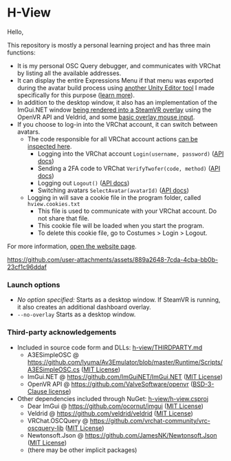 H-View
===

Hello,

This repository is mostly a personal learning project and has three main functions:
- It is my personal OSC Query debugger, and communicates with VRChat by listing all the available addresses.
- It can display the entire Expressions Menu if that menu was exported during the avatar build process using [another Unity Editor tool](https://github.com/hai-vr/external-expressions-menu/)
  I made specifically for this purpose ([learn more](https://docs.hai-vr.dev/docs/products/h-view)).
- In addition to the desktop window, it also has an implementation of the ImGui.NET window [being rendered into a SteamVR overlay](https://github.com/hai-vr/h-view/commit/cb1b35057a2f3ced0becdf9f013ef11b3de78291)
  using the OpenVR API and Veldrid, and some [basic overlay mouse input](https://github.com/hai-vr/h-view/commit/697f7e61808f3b857940bcd24be05e67b9d3f774).
- If you choose to log-in into the VRChat account, it can switch between avatars.
    - The code responsible for all VRChat account actions [can be inspected here](https://github.com/hai-vr/h-view/blob/main/h-view/src/VRCLogin/HVVrcSession.cs).
      - Logging into the VRChat account `Login(username, password)` ([API docs](https://vrchatapi.github.io/docs/api/#get-/auth/user))
      - Sending a 2FA code to VRChat `VerifyTwofer(code, method)` ([API docs](https://vrchatapi.github.io/docs/api/#post-/auth/twofactorauth/emailotp/verify))
      - Logging out `Logout()` ([API docs](https://vrchatapi.github.io/docs/api/#put-/logout))
      - Switching avatars `SelectAvatar(avatarId)` ([API docs](https://vrchatapi.github.io/docs/api/#put-/avatars/-avatarId-/select))
    - Logging in will save a cookie file in the program folder, called `hview.cookies.txt`
        - This file is used to communicate with your VRChat account. Do not share that file.
        - This cookie file will be loaded when you start the program.
        - To delete this cookie file, go to Costumes > Login > Logout.

For more information, [open the website page](https://docs.hai-vr.dev/docs/products/h-view).

https://github.com/user-attachments/assets/889a2648-7cda-4cba-bb0b-23cf1c96ddaf

### Launch options

- *No option specified:* Starts as a desktop window. If SteamVR is running, it also creates an additional dashboard overlay.
- `--no-overlay` Starts as a desktop window.

### Third-party acknowledgements

- Included in source code form and DLLs: [h-view/THIRDPARTY.md](h-view/THIRDPARTY.md)
  - A3ESimpleOSC @ https://github.com/lyuma/Av3Emulator/blob/master/Runtime/Scripts/A3ESimpleOSC.cs ([MIT License](https://github.com/lyuma/Av3Emulator/blob/master/Runtime/Scripts/A3ESimpleOSC.cs))
  - ImGui.NET @ https://github.com/ImGuiNET/ImGui.NET ([MIT License](https://github.com/ImGuiNET/ImGui.NET/blob/master/LICENSE))
  - OpenVR API @ https://github.com/ValveSoftware/openvr ([BSD-3-Clause license](https://github.com/ValveSoftware/openvr/blob/master/LICENSE))
- Other dependencies included through NuGet: [h-view/h-view.csproj](h-view/h-view.csproj)
  - Dear ImGui @ https://github.com/ocornut/imgui ([MIT License](https://github.com/ocornut/imgui/blob/master/LICENSE.txt))
  - Veldrid @ https://github.com/veldrid/veldrid ([MIT License](https://github.com/veldrid/veldrid/blob/master/LICENSE))
  - VRChat.OSCQuery @ https://github.com/vrchat-community/vrc-oscquery-lib ([MIT License](https://github.com/vrchat-community/vrc-oscquery-lib/blob/main/License.md))
  - Newtonsoft.Json @ https://github.com/JamesNK/Newtonsoft.Json ([MIT License](https://github.com/JamesNK/Newtonsoft.Json/blob/master/LICENSE.md))
  - (there may be other implicit packages)
